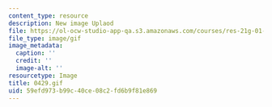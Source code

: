 ```yaml
---
content_type: resource
description: New image Uplaod
file: https://ol-ocw-studio-app-qa.s3.amazonaws.com/courses/res-21g-01-kana-spring-2010/59efd973b99c40ce08c2fd6b9f81e869_0429.gif
file_type: image/gif
image_metadata:
  caption: ''
  credit: ''
  image-alt: ''
resourcetype: Image
title: 0429.gif
uid: 59efd973-b99c-40ce-08c2-fd6b9f81e869
---
```

